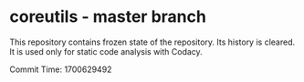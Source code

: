 # coreutils - master branch

This repository contains frozen state of the repository.
Its history is cleared. It is used only for static code
analysis with Codacy.

Commit Time: 1700629492